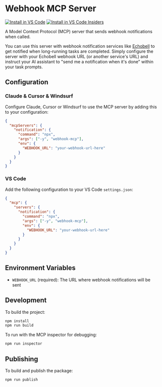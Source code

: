 # Webhook MCP Server

[![Install in VS Code](https://img.shields.io/badge/VS_Code-Install_Server-0098FF?style=flat-square&logo=visualstudiocode&logoColor=white)](https://insiders.vscode.dev/redirect/mcp/install?name=notification&inputs=%5B%7B%22type%22%3A%20%22promptString%22%2C%22id%22%3A%20%22notification_webhook_url%22%2C%22description%22%3A%20%22Notification%20Webhook%20URL%22%2C%22password%22%3A%20true%7D%5D&config=%7B%22command%22%3A%20%22npx%22%2C%22args%22%3A%20%5B%22-y%22%2C%20%22webhook-mcp%22%5D%2C%22env%22%3A%20%7B%20%22WEBHOOK_URL%22%3A%20%22%24%7Binput%3Anotification_webhook_url%7D%22%20%7D%7D) [![Install in VS Code Insiders](https://img.shields.io/badge/VS_Code_Insiders-Install_Server-24bfa5?style=flat-square&logo=visualstudiocode&logoColor=white)](https://insiders.vscode.dev/redirect/mcp/install?name=notification&inputs=%5B%7B%22type%22%3A%20%22promptString%22%2C%22id%22%3A%20%22notification_webhook_url%22%2C%22description%22%3A%20%22Notification%20Webhook%20URL%22%2C%22password%22%3A%20true%7D%5D&config=%7B%22command%22%3A%20%22npx%22%2C%22args%22%3A%20%5B%22-y%22%2C%20%22webhook-mcp%22%5D%2C%22env%22%3A%20%7B%20%22WEBHOOK_URL%22%3A%20%22%24%7Binput%3Anotification_webhook_url%7D%22%20%7D%7D&quality=insiders)

A Model Context Protocol (MCP) server that sends webhook notifications when called.

You can use this server with webhook notification services like [Echobell](https://echobell.one) to get notified when long-running tasks are completed. Simply configure the server with your Echobell webhook URL (or another service's URL) and instruct your AI assistant to "send me a notification when it's done" within your task prompts.

## Configuration

### Claude & Cursor & Windsurf

Configure Claude, Cursor or Windsurf to use the MCP server by adding this to your configuration:

```json
{
  "mcpServers": {
    "notification": {
      "command": "npx",
      "args": ["-y", "webhook-mcp"],
      "env": {
        "WEBHOOK_URL": "your-webhook-url-here"
      }
    }
  }
}
```

### VS Code

Add the following configuration to your VS Code `settings.json`:

```json
{
  "mcp": {
    "servers": {
      "notification": {
        "command": "npx",
        "args": ["-y", "webhook-mcp"],
        "env": {
          "WEBHOOK_URL": "your-webhook-url-here"
        }
      }
    }
  }
}
```

## Environment Variables

- `WEBHOOK_URL` (required): The URL where webhook notifications will be sent

## Development

To build the project:

```bash
npm install
npm run build
```

To run with the MCP inspector for debugging:

```bash
npm run inspector
```

## Publishing

To build and publish the package:

```bash
npm run publish
```
